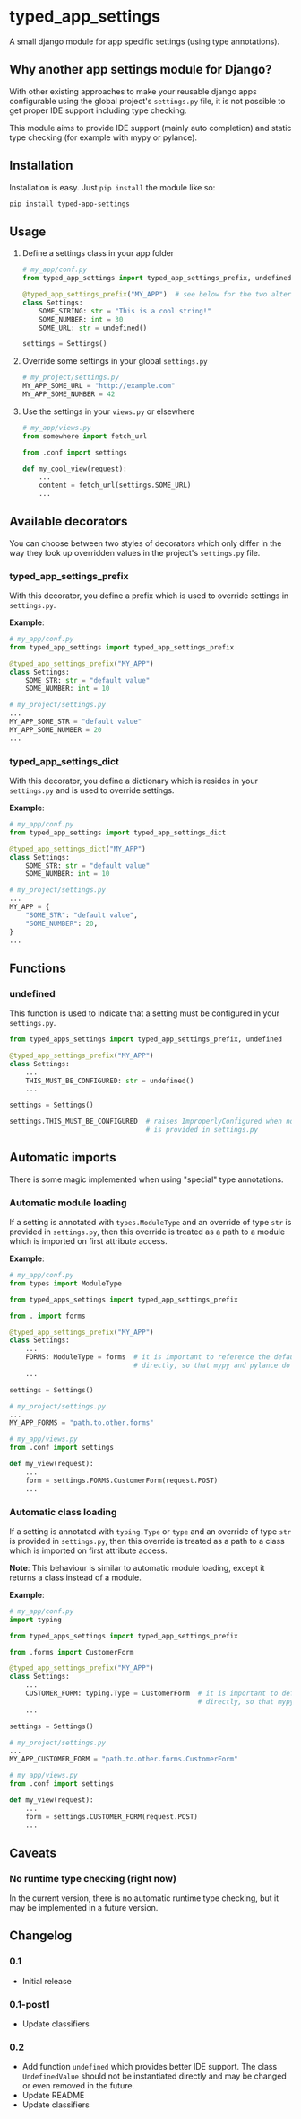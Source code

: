 # typed_app_settings

A small django module for app specific settings (using type annotations).

## Why another app settings module for Django?

With other existing approaches to make your reusable django apps configurable
using the global project's `settings.py` file, it is not possible to get proper
IDE support including type checking.

This module aims to provide IDE support (mainly auto completion) and static type
checking (for example with mypy or pylance).

## Installation

Installation is easy. Just `pip install` the module like so:

```bash
pip install typed-app-settings
```

## Usage

1. Define a settings class in your app folder

   ```python
   # my_app/conf.py
   from typed_app_settings import typed_app_settings_prefix, undefined

   @typed_app_settings_prefix("MY_APP")  # see below for the two alternative decorators
   class Settings:
       SOME_STRING: str = "This is a cool string!"
       SOME_NUMBER: int = 30
       SOME_URL: str = undefined()

   settings = Settings()
   ```

2. Override some settings in your global `settings.py`

   ```python
   # my_project/settings.py
   MY_APP_SOME_URL = "http://example.com"
   MY_APP_SOME_NUMBER = 42
   ```

3. Use the settings in your `views.py` or elsewhere

   ```python
   # my_app/views.py
   from somewhere import fetch_url

   from .conf import settings

   def my_cool_view(request):
       ...
       content = fetch_url(settings.SOME_URL)
       ...
   ```

## Available decorators

You can choose between two styles of decorators which only differ in the way
they look up overridden values in the project's `settings.py` file.

### typed_app_settings_prefix

With this decorator, you define a prefix which is used to override settings
in `settings.py`.

**Example**:

```python
# my_app/conf.py
from typed_app_settings import typed_app_settings_prefix

@typed_app_settings_prefix("MY_APP")
class Settings:
    SOME_STR: str = "default value"
    SOME_NUMBER: int = 10
```

```python
# my_project/settings.py
...
MY_APP_SOME_STR = "default value"
MY_APP_SOME_NUMBER = 20
...
```

### typed_app_settings_dict

With this decorator, you define a dictionary which is resides in your `settings.py`
and is used to override settings.

**Example**:

```python
# my_app/conf.py
from typed_app_settings import typed_app_settings_dict

@typed_app_settings_dict("MY_APP")
class Settings:
    SOME_STR: str = "default value"
    SOME_NUMBER: int = 10
```

```python
# my_project/settings.py
...
MY_APP = {
    "SOME_STR": "default value",
    "SOME_NUMBER": 20,
}
...
```

## Functions

### undefined

This function is used to indicate that a setting must be configured in your `settings.py`.

```python
from typed_apps_settings import typed_app_settings_prefix, undefined

@typed_app_settings_prefix("MY_APP")
class Settings:
    ...
    THIS_MUST_BE_CONFIGURED: str = undefined()
    ...

settings = Settings()

settings.THIS_MUST_BE_CONFIGURED  # raises ImproperlyConfigured when no setting
                                  # is provided in settings.py
```

## Automatic imports

There is some magic implemented when using "special" type annotations.

### Automatic module loading

If a setting is annotated with `types.ModuleType` and an override of type `str`
is provided in `settings.py`, then this override is treated as a path to a module
which is imported on first attribute access.

**Example**:

```python
# my_app/conf.py
from types import ModuleType

from typed_apps_settings import typed_app_settings_prefix

from . import forms

@typed_app_settings_prefix("MY_APP")
class Settings:
    ...
    FORMS: ModuleType = forms  # it is important to reference the default module
                               # directly, so that mypy and pylance do not complain
    ...

settings = Settings()
```

```python
# my_project/settings.py
...
MY_APP_FORMS = "path.to.other.forms"
```

```python
# my_app/views.py
from .conf import settings

def my_view(request):
    ...
    form = settings.FORMS.CustomerForm(request.POST)
    ...
```

### Automatic class loading

If a setting is annotated with `typing.Type` or `type` and an override of type `str`
is provided in `settings.py`, then this override is treated as a path to a class
which is imported on first attribute access.

**Note**: This behaviour is similar to automatic module loading, except it returns
a class instead of a module.

**Example**:

```python
# my_app/conf.py
import typing

from typed_apps_settings import typed_app_settings_prefix

from .forms import CustomerForm

@typed_app_settings_prefix("MY_APP")
class Settings:
    ...
    CUSTOMER_FORM: typing.Type = CustomerForm  # it is important to define the default class
                                               # directly, so that mypy and pylance do not complain
    ...

settings = Settings()
```

```python
# my_project/settings.py
...
MY_APP_CUSTOMER_FORM = "path.to.other.forms.CustomerForm"
```

```python
# my_app/views.py
from .conf import settings

def my_view(request):
    ...
    form = settings.CUSTOMER_FORM(request.POST)
    ...
```

## Caveats

### No runtime type checking (right now)

In the current version, there is no automatic runtime type checking, but it may
be implemented in a future version.

## Changelog

### 0.1

- Initial release

### 0.1-post1

- Update classifiers

### 0.2

- Add function `undefined` which provides better IDE support.
  The class `UndefinedValue` should not be instantiated directly and may be
  changed or even removed in the future.
- Update README
- Update classifiers
